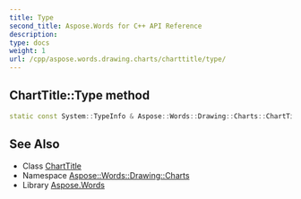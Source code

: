```yaml
---
title: Type
second_title: Aspose.Words for C++ API Reference
description: 
type: docs
weight: 1
url: /cpp/aspose.words.drawing.charts/charttitle/type/
---
```

## ChartTitle::Type method




```cpp
static const System::TypeInfo & Aspose::Words::Drawing::Charts::ChartTitle::Type()
```

## See Also

* Class [ChartTitle](../)
* Namespace [Aspose::Words::Drawing::Charts](../../)
* Library [Aspose.Words](../../../)

